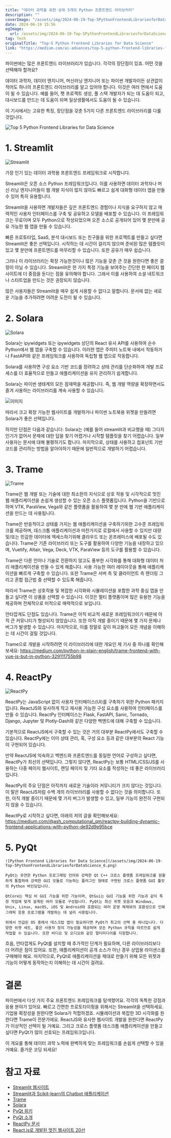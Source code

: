 ```yaml
---
title: "데이터 과학을 위한 상위 5개의 Python 프론트엔드 라이브러리"
description: ""
coverImage: "/assets/img/2024-06-19-Top-5PythonFrontendLibrariesforDataScience_0.png"
date: 2024-06-19 15:56
ogImage: 
  url: /assets/img/2024-06-19-Top-5PythonFrontendLibrariesforDataScience_0.png
tag: Tech
originalTitle: "Top-5 Python Frontend Libraries for Data Science"
link: "https://medium.com/ai-advances/top-5-python-frontend-libraries-for-data-science-91261a65e366"
---
```



파이썬에는 많은 프론트엔드 라이브러리가 있습니다. 각각의 장단점이 있죠. 어떤 것을 선택해야 할까요?

데이터 과학자, 데이터 엔지니어, 머신러닝 엔지니어 또는 파이썬 개발자이든 상관없이 적어도 하나의 프론트엔드 라이브러리를 알고 있어야 합니다. 이것은 여러 면에서 도움이 될 수 있습니다. 예를 들어, 펫 프로젝트 생성, 풀 스택 개발자가 되는 데 도움이 되고, 대시보드를 만드는 데 도움이 되며 일상생활에서도 도움이 될 수 있습니다.

이 기사에서는 고유한 특징, 장단점을 갖춘 5가지 다른 프론트엔드 라이브러리를 다룰 것입니다.

![Top 5 Python Frontend Libraries for Data Science](/assets/img/2024-06-19-Top-5PythonFrontendLibrariesforDataScience_0.png)

<div class="content-ad"></div>

# 1. Streamlit

![Streamlit](/assets/img/2024-06-19-Top-5PythonFrontendLibrariesforDataScience_1.png)

가장 인기 있는 데이터 과학용 프론트엔드 프레임워크로 시작합니다.

Streamlit은 오픈 소스 Python 프레임워크입니다. 이를 사용하면 데이터 과학자나 머신 러닝 엔지니어들이 웹 개발 지식이 많지 않아도 빠르고 쉽게 대화형 데이터 앱을 만들 수 있어 특히 유용합니다.

<div class="content-ad"></div>

Streamlit을 사용하면 개발자들은 깊은 프론트엔드 경험이나 지식을 요구하지 않고 매력적인 사용자 인터페이스를 구축 및 공유하고 모델을 배포할 수 있습니다. 이 프레임워크는 무료이며 모두 Python으로 작성되었으며 오픈 소스로 공개되어 있어 몇 분만에 공유 가능한 웹 앱을 만들 수 있습니다.

빠른 프로토타입, SaaS, 분석 대시보드 또는 친구들을 위한 프로젝트를 만들고 싶다면 Streamlit은 좋은 선택입니다. 시작하는 데 시간이 걸리지 않으며 준비된 많은 템플릿이 있고 몇 분만에 프론트엔드를 마무리할 수 있습니다. 또한 공유가 매우 쉽습니다.

그러나 이 라이브러리는 확장 가능한것이나 많은 기능을 갖춘 큰 것을 원한다면 좋은 결정이 아닐 수 있습니다. Streamlit은 한 가지 특정 기능을 보여주는 간단한 한 페이지 웹사이트에 더 중점을 둔다는 점을 유의해야 합니다. 그래서 이를 사용하여 소셜 네트워크나 스타트업을 만드는 것은 권장되지 않습니다.

많은 사용자들은 Streamlit을 매우 쉽게 사용할 수 없다고 말합니다. 문서에 없는 새로운 기능을 추가하려면 어려운 도전이 될 수 있습니다.

<div class="content-ad"></div>

# 2. Solara

![Solara](/assets/img/2024-06-19-Top-5PythonFrontendLibrariesforDataScience_2.png)

Solara는 ipywidgets 또는 ipywidgets 상단의 React 유사 API를 사용하여 순수 Python에서 웹 앱을 구축할 수 있습니다. 이러한 앱은 주피터 노트북 내에서 작동하거나 FastAPI와 같은 프레임워크를 사용하여 독립형 웹 앱으로 작동합니다.

Solara를 사용하면 구성 요소 기반 코드를 장려하고 상태 관리를 단순화하여 개발 프로세스를 더 효율적으로 만들고 애플리케이션을 유지 관리하기 쉽게합니다.

<div class="content-ad"></div>

Solara는 파이썬 생태계의 모든 잠재력을 제공합니다. 즉, 웹 개발 역량을 확장하면서도 즐겨 사용하는 라이브러리를 계속 사용할 수 있습니다.

![이미지](/assets/img/2024-06-19-Top-5PythonFrontendLibrariesforDataScience_3.png)

따라서 크고 확장 가능한 웹사이트를 개발하거나 파이썬 노트북용 위젯을 만들려면 Solara가 좋은 선택입니다.

하지만 단점은 다음과 같습니다: Solara는 (예를 들어 streamlit과 비교했을 때) 그다지 인기가 없어서 문제에 대한 답을 찾기 어렵거나 시작할 템플릿을 찾기 어렵습니다. 일부 사용자는 문서에 대해 불평하기도 합니다. 마지막으로, 상태를 사용하고 컴포넌트 기반 코드를 관리하는 방법을 알아야하기 때문에 일반적으로 개발하기 어렵습니다.

<div class="content-ad"></div>

# 3. Trame

![Trame](/assets/img/2024-06-19-Top-5PythonFrontendLibrariesforDataScience_4.png)

Trame은 웹 개발 또는 기술에 대한 최소한의 지식으로 상호 작용 및 시각적으로 멋진 웹 애플리케이션을 손쉽게 생성할 수 있는 오픈 소스 플랫폼입니다. Python을 기반으로 하며 VTK, ParaView, Vega와 같은 플랫폼을 활용하여 몇 분 만에 웹 기반 애플리케이션을 만드는 데 사용됩니다.

Trame은 반응적이고 상태를 가지는 웹 애플리케이션을 구축하기위한 고수준 프레임워크를 제공하며, 데스크톱 애플리케이션과 마찬가지로 로컬에서 사용할 수 있지만 대량 및/또는 민감한 데이터에 액세스하기위해 클라우드 또는 온프레미스에 배포될 수도 있습니다. Trame은 기존 라이브러리 또는 도구를 활용하여 다양한 기능을 내장하고 있으며, Vuetify, Altair, Vega, Deck, VTK, ParaView 등의 도구를 활용할 수 있습니다.

<div class="content-ad"></div>

Trame은 다른 언어나 기술로 전환하지 않고도 풍부한 시각화를 통해 대화형 데이터 처리 애플리케이션을 만들 수 있게 해줍니다. 사용 가능한 여러 레이아웃을 통해 애플리케이션을 빠르게 구축할 수 있습니다. 또한 Trame은 서버 측 및 클라이언트 측 렌더링 그리고 혼합 접근법 중 선택할 수 있도록 해줍니다.

따라서 Trame은 상호작용 및 복잡한 시각화와 시뮬레이션을 포함한 과학 중심 앱을 만들고 싶다면 이 상품을 선택할 수 있습니다. 이것은 멀티 플랫폼이며 많은 유용한 기능을 제공하며 전체적으로 미적으로 매력적으로 보입니다.

안타깝게도 단점도 있습니다. Trame은 아직 비교적 새로운 프레임워크이기 때문에 아직 큰 커뮤니티가 형성되지 않았습니다. 또한 아직 개발 중이기 때문에 몇 가지 문제나 버그가 발생할 수 있습니다. 마지막으로, 이를 정말로 깊이 파고들어 모든 개념을 이해하는 데 시간이 걸릴 것입니다.

Trame으로 개발을 시작하려면 이 라이브러리에 대한 개요인 제 기사 중 하나를 확인해보세요: https://medium.com/python-in-plain-english/trame-frontend-with-vue-js-but-in-python-329111755b98

<div class="content-ad"></div>

# 4. ReactPy

![ReactPy](/assets/img/2024-06-19-Top-5PythonFrontendLibrariesforDataScience_5.png)

ReactPy는 JavaScript 없이 사용자 인터페이스(UI)를 구축하기 위한 Python 패키지입니다. ReactJS와 유사하게 작고 재사용 가능한 구성 요소를 사용하여 인터페이스를 만들 수 있습니다. ReactPy 인터페이스는 Flask, FastAPI, Sanic, Tornado, Django, Jupyter 및 Plotly-Dash와 같은 다양한 백엔드에 대해 구축할 수 있습니다.

기본적으로 ReactJS에서 구축할 수 있는 것은 거의 대부분 ReactPy에서도 구축할 수 있습니다. ReactPy에는 이미 상태 관리, 훅, 구성 요소 등과 같은 대부분의 React 기능이 구현되어 있습니다.

<div class="content-ad"></div>

만약 ReactJS에 익숙하고 백엔드와 프론트엔드를 동일한 언어로 구성하고 싶다면, ReactPy가 최선의 선택입니다. 그렇지 않다면, ReactPy는 보통 HTML/CSS/JS를 사용하는 다중 페이지 웹사이트, 랜딩 페이지 및 기타 요소를 작성하는 데 좋은 라이브러리입니다.

ReactPy의 주요 단점은 아직까지 새로운 기술이라 커뮤니티가 크지 않다는 것입니다. 이 말은 ReactJS처럼 수백 개의 라이브러리를 사용할 수 없다는 것을 의미합니다. 또한, 아직 개발 중이기 때문에 몇 가지 버그가 발생할 수 있고, 일부 기능이 완전히 구현되지 않을 수 있습니다.

ReactPy로 시작하고 싶다면, 아래의 저의 글을 확인해보세요: https://medium.com/@ash_computational_qm/reactpy-building-dynamic-frontend-applications-with-python-de92d9e95bce

# 5. PyQt

<div class="content-ad"></div>

```
![Python Frontend Libraries for Data Science](/assets/img/2024-06-19-Top-5PythonFrontendLibrariesforDataScience_6.png)

PyQt는 유연한 Python 프로그래밍 언어와 강력한 Qt C++ 크로스 플랫폼 프레임워크를 원활하게 통합하여 강력한 GUI 모듈로 기능하는 플러그인 형태로 구현된 크로스 플랫폼 GUI 툴킷의 Python 바인딩입니다.

QtCore는 핵심 비 GUI 기능을 위한 기능이며, QtGui는 GUI 기능을 위한 기능과 같이 특정 작업에 맞게 설계된 여러 모듈로 구성됩니다. PyQt는 최신 위젯 모음과 Windows, Unix, Linux, macOS, iOS 및 Android와 호환되는 여러 운영 체제와의 호환성으로 인해 그래픽 응용 프로그램을 개발하는 데 널리 사용됩니다.

위에서 언급된 OS 중에서 데스크탑 앱이 필요하다면 PyQt가 최고의 선택 중 하나입니다. 다양한 위젯 세트, 좋은 사용자 정의 가능성을 제공하며 모든 Python 규칙을 따르므로 쉽게 작업할 수 있습니다. 또한 비디오 및 오디오와 같은 멀티미디어를 지원합니다.
```

<div class="content-ad"></div>

흐음, 안타깝게도 PyQt를 설치할 때 추가적인 단계가 필요하며, 다른 라이브러리보다 더 어려운 점이 있어요. 또한, 애플리케이션이 공개 소스가 아닌 경우 상업용 라이센스를 구매해야 해요. 마지막으로, PyQt로 애플리케이션을 제대로 만들기 위해 모든 위젯과 기능이 어떻게 동작하는지 이해하는 데 시간이 걸려요.

# 결론

파이썬에서 다섯 가지 주요 프론트엔드 프레임워크를 탐색했어요. 각각의 독특한 강점과 응용 분야가 있어요. 빠르고 간편한 프로토타이핑을 위해서는 Streamlit을 선택하세요. 기업용 확장성을 원한다면 Solara가 적합하겠죠. 시뮬레이션과 복잡한 3D 시각화를 원한다면 Trame이 전문가에요. ReactJS와 유사한 웹사이트 개발을 원한다면 ReactPy가 이상적인 선택이 될 거예요. 그리고 크로스 플랫폼 데스크톱 애플리케이션을 만들고 싶다면 PyQt가 많이 선호되는 프레임워크입니다.

이 개요를 통해 데이터 과학 노력에 완벽하게 맞는 프레임워크를 손쉽게 선택할 수 있을 거예요. 즐거운 코딩 되세요!

<div class="content-ad"></div>

# 참고 자료

- [Streamlit 웹사이트](https://streamlit.io)
- [Streamlit과 Scikit-learn의 Chatbot 애플리케이션](https://blog.streamlit.io/building-a-streamlit-and-scikit-learn-app-with-chatgpt/)
- [Trame](https://kitware.github.io/trame/)
- [Solara](https://solara.dev)
- [PyQt 위키](https://wiki.python.org/moin/PyQt)
- [PyQt 소개](https://www.tutorialspoint.com/pyqt/pyqt_introduction.htm)
- [ReactPy 문서](https://reactpy.dev/docs/index.html)
- [React.js로 개발된 멋진 웹사이트 20선](https://dev.to/davidepacilio/20-awesome-websites-built-with-react-js-3ik8)